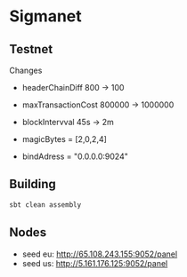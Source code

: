 # Sigmanet

## Testnet
Changes
- headerChainDiff 800 -> 100
- maxTransactionCost 800000 -> 1000000
- blockIntervval 45s -> 2m

- magicBytes = [2,0,2,4]
- bindAdress = "0.0.0.0:9024"



## Building
```bash
sbt clean assembly
```

## Nodes

- seed eu: http://65.108.243.155:9052/panel
- seed us: http://5.161.176.125:9052/panel
